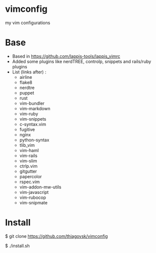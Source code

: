 # vimconfig
my vim configurations

# Base

- Based in https://github.com/lappis-tools/lappis_vimrc
- Added some plugins like nerdTREE, controlp, snippets and rails/ruby plugins
- List (links after) :
  - airline
  - flake8
  - nerdtre 
  - puppet
  - rust
  - vim-bundler
  - vim-markdown 
  - vim-ruby 
  - vim-snippets
  - c-syntax.vim 
  - fugitive 
  - nginx 
  - python-syntax
  - tlib_vim 
  - vim-haml 
  - vim-rails 
  - vim-slim
  - ctrlp.vim 
  - gitgutter
  - papercolor
  - rspec.vim
  - vim-addon-mw-utils
  - vim-javascript
  - vim-rubocop
  - vim-snipmate

# Install

$ git clone https://github.com/thiagovsk/vimconfig

$ ./install.sh
